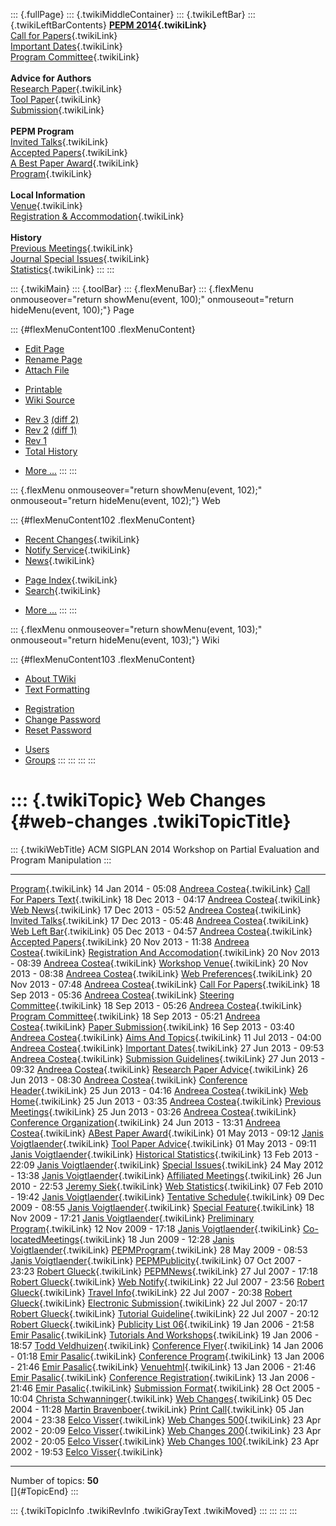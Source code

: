 ::: {.fullPage}
::: {.twikiMiddleContainer}
::: {.twikiLeftBar}
::: {.twikiLeftBarContents}
**[PEPM 2014](WebHome){.twikiLink}**\
[Call for Papers](CallForPapers){.twikiLink}\
[Important Dates](ImportantDates){.twikiLink}\
[Program Committee](ProgramCommittee){.twikiLink}\
\
**Advice for Authors**\
[Research Paper](ResearchPaperAdvice){.twikiLink}\
[Tool Paper](ToolPaperAdvice){.twikiLink}\
[Submission](PaperSubmission){.twikiLink}\
\
**PEPM Program**\
[Invited Talks](InvitedTalks){.twikiLink}\
[Accepted Papers](AcceptedPapers){.twikiLink}\
[A Best Paper Award](ABestPaperAward){.twikiLink}\
[Program](Program){.twikiLink}\
\
**Local Information**\
[Venue](WorkshopVenue){.twikiLink}\
[Registration & Accommodation](RegistrationAndAccomodation){.twikiLink}\
\
**History**\
[Previous Meetings](PreviousMeetings){.twikiLink}\
[Journal Special Issues](SpecialIssues){.twikiLink}\
[Statistics](HistoricalStatistics){.twikiLink}
:::
:::

::: {.twikiMain}
::: {.toolBar}
::: {.flexMenuBar}
::: {.flexMenu onmouseover="return showMenu(event, 100);" onmouseout="return hideMenu(event, 100);"}
Page

::: {#flexMenuContent100 .flexMenuContent}
-   [Edit
    Page](http://www.program-transformation.org/edit/PEPM14/WebChanges?t=1536827689)
-   [Rename
    Page](http://www.program-transformation.org/rename/PEPM14/WebChanges)
-   [Attach
    File](http://www.program-transformation.org/attach/PEPM14/WebChanges)

<!-- -->

-   [Printable](http://www.program-transformation.org/view/PEPM14/WebChanges?skin=print.pattern)
-   [Wiki
    Source](http://www.program-transformation.org/view/PEPM14/WebChanges?skin=text&raw=on&contenttype=text/plain)

<!-- -->

-   [Rev
    3](http://www.program-transformation.org/view/PEPM14/WebChanges?rev=1.3)
    [(diff 2)](http://www.program-transformation.org/rdiff/PEPM14/WebChanges?rev1=1.3&rev2=1.2)
-   [Rev
    2](http://www.program-transformation.org/view/PEPM14/WebChanges?rev=1.2)
    [(diff 1)](http://www.program-transformation.org/rdiff/PEPM14/WebChanges?rev1=1.2&rev2=1.1)
-   [Rev
    1](http://www.program-transformation.org/view/PEPM14/WebChanges?rev=1.1)
-   [Total
    History](http://www.program-transformation.org/rdiff/PEPM14/WebChanges)

<!-- -->

-   [More
    \...](http://www.program-transformation.org/oops/PEPM14/WebChanges?template=oopsmore&param1=1.3&param2=1.3)
:::
:::

::: {.flexMenu onmouseover="return showMenu(event, 102);" onmouseout="return hideMenu(event, 102);"}
Web

::: {#flexMenuContent102 .flexMenuContent}
-   [Recent Changes](WebChanges){.twikiLink}
-   [Notify Service](WebNotify){.twikiLink}
-   [News](WebNews){.twikiLink}

<!-- -->

-   [Page Index](WebIndex){.twikiLink}
-   [Search](WebSearch){.twikiLink}

<!-- -->

-   [More
    \...](http://www.program-transformation.org/oops/PEPM14/WebChanges?template=oopsmore&param1=1.3&param2=1.3)
:::
:::

::: {.flexMenu onmouseover="return showMenu(event, 103);" onmouseout="return hideMenu(event, 103);"}
Wiki

::: {#flexMenuContent103 .flexMenuContent}
-   [About
    TWiki](http://www.program-transformation.org/view/TWiki/WebHome)
-   [Text
    Formatting](http://www.program-transformation.org/view/TWiki/TextFormattingRules)

<!-- -->

-   [Registration](http://www.program-transformation.org/view/TWiki/TWikiRegistration)
-   [Change
    Password](http://www.program-transformation.org/view/TWiki/ChangePassword)
-   [Reset
    Password](http://www.program-transformation.org/view/TWiki/ResetPassword)

<!-- -->

-   [Users](http://www.program-transformation.org/view/Main/TWikiUsers)
-   [Groups](http://www.program-transformation.org/view/Main/TWikiGroups)
:::
:::
:::
:::

::: {.twikiTopic}
Web Changes {#web-changes .twikiTopicTitle}
===========

::: {.twikiWebTitle}
ACM SIGPLAN 2014 Workshop on Partial Evaluation and Program Manipulation
:::

  -------------------------------------------------------------------------- --------------------- -----------------------------------------------------------------
  [Program](Program){.twikiLink}                                             14 Jan 2014 - 05:08   [Andreea Costea](../Main/AndreeaCostea){.twikiLink}
  [Call For Papers Text](CallForPapersText){.twikiLink}                      18 Dec 2013 - 04:17   [Andreea Costea](../Main/AndreeaCostea){.twikiLink}
  [Web News](WebNews){.twikiLink}                                            17 Dec 2013 - 05:52   [Andreea Costea](../Main/AndreeaCostea){.twikiLink}
  [Invited Talks](InvitedTalks){.twikiLink}                                  17 Dec 2013 - 05:48   [Andreea Costea](../Main/AndreeaCostea){.twikiLink}
  [Web Left Bar](WebLeftBar){.twikiLink}                                     05 Dec 2013 - 04:57   [Andreea Costea](../Main/AndreeaCostea){.twikiLink}
  [Accepted Papers](AcceptedPapers){.twikiLink}                              20 Nov 2013 - 11:38   [Andreea Costea](../Main/AndreeaCostea){.twikiLink}
  [Registration And Accomodation](RegistrationAndAccomodation){.twikiLink}   20 Nov 2013 - 08:39   [Andreea Costea](../Main/AndreeaCostea){.twikiLink}
  [Workshop Venue](WorkshopVenue){.twikiLink}                                20 Nov 2013 - 08:38   [Andreea Costea](../Main/AndreeaCostea){.twikiLink}
  [Web Preferences](WebPreferences){.twikiLink}                              20 Nov 2013 - 07:48   [Andreea Costea](../Main/AndreeaCostea){.twikiLink}
  [Call For Papers](CallForPapers){.twikiLink}                               18 Sep 2013 - 05:36   [Andreea Costea](../Main/AndreeaCostea){.twikiLink}
  [Steering Committee](SteeringCommittee){.twikiLink}                        18 Sep 2013 - 05:26   [Andreea Costea](../Main/AndreeaCostea){.twikiLink}
  [Program Committee](ProgramCommittee){.twikiLink}                          18 Sep 2013 - 05:21   [Andreea Costea](../Main/AndreeaCostea){.twikiLink}
  [Paper Submission](PaperSubmission){.twikiLink}                            16 Sep 2013 - 03:40   [Andreea Costea](../Main/AndreeaCostea){.twikiLink}
  [Aims And Topics](AimsAndTopics){.twikiLink}                               11 Jul 2013 - 04:00   [Andreea Costea](../Main/AndreeaCostea){.twikiLink}
  [Important Dates](ImportantDates){.twikiLink}                              27 Jun 2013 - 09:53   [Andreea Costea](../Main/AndreeaCostea){.twikiLink}
  [Submission Guidelines](SubmissionGuidelines){.twikiLink}                  27 Jun 2013 - 09:32   [Andreea Costea](../Main/AndreeaCostea){.twikiLink}
  [Research Paper Advice](ResearchPaperAdvice){.twikiLink}                   26 Jun 2013 - 08:30   [Andreea Costea](../Main/AndreeaCostea){.twikiLink}
  [Conference Header](ConferenceHeader){.twikiLink}                          25 Jun 2013 - 04:16   [Andreea Costea](../Main/AndreeaCostea){.twikiLink}
  [Web Home](WebHome){.twikiLink}                                            25 Jun 2013 - 03:35   [Andreea Costea](../Main/AndreeaCostea){.twikiLink}
  [Previous Meetings](PreviousMeetings){.twikiLink}                          25 Jun 2013 - 03:26   [Andreea Costea](../Main/AndreeaCostea){.twikiLink}
  [Conference Organization](ConferenceOrganization){.twikiLink}              24 Jun 2013 - 13:31   [Andreea Costea](../Main/AndreeaCostea){.twikiLink}
  [ABest Paper Award](ABestPaperAward){.twikiLink}                           01 May 2013 - 09:12   [Janis Voigtlaender](../Main/JanisVoigtlaender){.twikiLink}
  [Tool Paper Advice](ToolPaperAdvice){.twikiLink}                           01 May 2013 - 09:11   [Janis Voigtlaender](../Main/JanisVoigtlaender){.twikiLink}
  [Historical Statistics](HistoricalStatistics){.twikiLink}                  13 Feb 2013 - 22:09   [Janis Voigtlaender](../Main/JanisVoigtlaender){.twikiLink}
  [Special Issues](SpecialIssues){.twikiLink}                                24 May 2012 - 13:38   [Janis Voigtlaender](../Main/JanisVoigtlaender){.twikiLink}
  [Affiliated Meetings](AffiliatedMeetings){.twikiLink}                      26 Jun 2010 - 22:53   [Jeremy Siek](../Main/JeremySiek){.twikiLink}
  [Web Statistics](WebStatistics){.twikiLink}                                07 Feb 2010 - 19:42   [Janis Voigtlaender](../Main/JanisVoigtlaender){.twikiLink}
  [Tentative Schedule](TentativeSchedule){.twikiLink}                        09 Dec 2009 - 08:55   [Janis Voigtlaender](../Main/JanisVoigtlaender){.twikiLink}
  [Special Feature](SpecialFeature){.twikiLink}                              18 Nov 2009 - 17:21   [Janis Voigtlaender](../Main/JanisVoigtlaender){.twikiLink}
  [Preliminary Program](PreliminaryProgram){.twikiLink}                      12 Nov 2009 - 17:18   [Janis Voigtlaender](../Main/JanisVoigtlaender){.twikiLink}
  [Co-locatedMeetings](Co-locatedMeetings){.twikiLink}                       18 Jun 2009 - 12:28   [Janis Voigtlaender](../Main/JanisVoigtlaender){.twikiLink}
  [PEPMProgram](PEPMProgram){.twikiLink}                                     28 May 2009 - 08:53   [Janis Voigtlaender](../Main/JanisVoigtlaender){.twikiLink}
  [PEPMPublicity](PEPMPublicity){.twikiLink}                                 07 Oct 2007 - 23:23   [Robert Glueck](../Main/RobertGlueck){.twikiLink}
  [PEPMNews](PEPMNews){.twikiLink}                                           27 Jul 2007 - 17:18   [Robert Glueck](../Main/RobertGlueck){.twikiLink}
  [Web Notify](WebNotify){.twikiLink}                                        22 Jul 2007 - 23:56   [Robert Glueck](../Main/RobertGlueck){.twikiLink}
  [Travel Info](TravelInfo){.twikiLink}                                      22 Jul 2007 - 20:38   [Robert Glueck](../Main/RobertGlueck){.twikiLink}
  [Electronic Submission](ElectronicSubmission){.twikiLink}                  22 Jul 2007 - 20:17   [Robert Glueck](../Main/RobertGlueck){.twikiLink}
  [Tutorial Guideline](TutorialGuideline){.twikiLink}                        22 Jul 2007 - 20:12   [Robert Glueck](../Main/RobertGlueck){.twikiLink}
  [Publicity List 06](PublicityList06){.twikiLink}                           19 Jan 2006 - 21:58   [Emir Pasalic](../Main/EmirPasalic){.twikiLink}
  [Tutorials And Workshops](TutorialsAndWorkshops){.twikiLink}               19 Jan 2006 - 18:57   [Todd Veldhuizen](../Main/ToddVeldhuizen){.twikiLink}
  [Conference Flyer](ConferenceFlyer){.twikiLink}                            14 Jan 2006 - 01:18   [Emir Pasalic](../Main/EmirPasalic){.twikiLink}
  [Conference Program](ConferenceProgram){.twikiLink}                        13 Jan 2006 - 21:46   [Emir Pasalic](../Main/EmirPasalic){.twikiLink}
  [Venuehtml](Venuehtml){.twikiLink}                                         13 Jan 2006 - 21:46   [Emir Pasalic](../Main/EmirPasalic){.twikiLink}
  [Conference Registration](ConferenceRegistration){.twikiLink}              13 Jan 2006 - 21:46   [Emir Pasalic](../Main/EmirPasalic){.twikiLink}
  [Submission Format](SubmissionFormat){.twikiLink}                          28 Oct 2005 - 10:04   [Christa Schwanninger](../Main/ChristaSchwanninger){.twikiLink}
  [Web Changes](WebChanges){.twikiLink}                                      05 Dec 2004 - 11:28   [Martin Bravenboer](../Main/MartinBravenboer){.twikiLink}
  [Print Call](PrintCall){.twikiLink}                                        05 Jan 2004 - 23:38   [Eelco Visser](../Main/EelcoVisser){.twikiLink}
  [Web Changes 500](WebChanges500){.twikiLink}                               23 Apr 2002 - 20:09   [Eelco Visser](../Main/EelcoVisser){.twikiLink}
  [Web Changes 200](WebChanges200){.twikiLink}                               23 Apr 2002 - 20:05   [Eelco Visser](../Main/EelcoVisser){.twikiLink}
  [Web Changes 100](WebChanges100){.twikiLink}                               23 Apr 2002 - 19:53   [Eelco Visser](../Main/EelcoVisser){.twikiLink}
  -------------------------------------------------------------------------- --------------------- -----------------------------------------------------------------

Number of topics: **50**\
[]{#TopicEnd}
:::

::: {.twikiTopicInfo .twikiRevInfo .twikiGrayText .twikiMoved}
:::
:::
:::
:::
